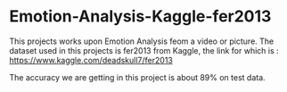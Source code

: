# Emotion-Analysis-Kaggle-fer2013

This projects works upon Emotion Analysis feom a video or picture. The dataset used in this projects is fer2013 from Kaggle, the link for which is : https://www.kaggle.com/deadskull7/fer2013

The accuracy we are getting in this project is about 89% on test data.

